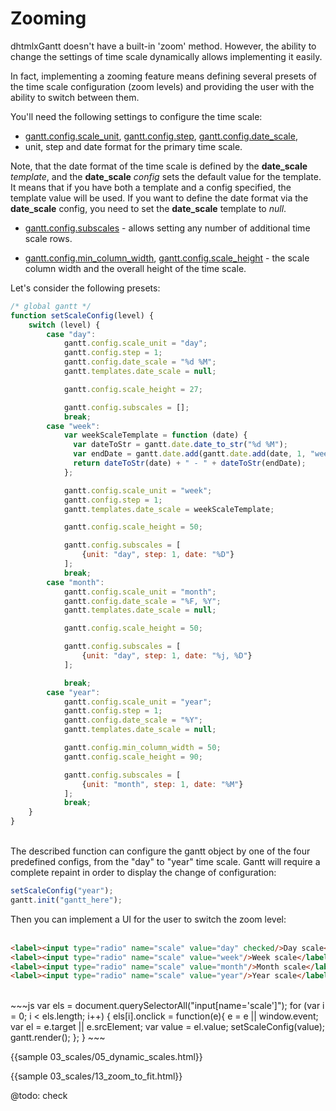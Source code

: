 Zooming
==============

dhtmlxGantt doesn't have a built-in 'zoom' method. However, the ability to change the settings of time scale dynamically allows implementing it easily.

In fact, implementing a zooming feature means defining several presets of the time scale configuration (zoom levels) and providing the user with the ability to switch between them.

You'll need the following settings to configure the time scale:

- [gantt.config.scale_unit](api/gantt_scale_unit_config.md), [gantt.config.step](api/gantt_step_config.md), [gantt.config.date_scale](api/gantt_date_scale_config.md), 
- unit, step and date format for the primary time scale.

Note, that the date format of the time scale is defined by the **date_scale** *template*, and the **date_scale** *config* sets the default value for the template.
It means that if you have both a template and a config specified, the template value will be used. If you want to define the date format via the **date_scale** config, you need to set the **date_scale** template to *null*.

- [gantt.config.subscales](api/gantt_subscales_config.md) - allows setting any number of additional time scale rows.

- [gantt.config.min_column_width](api/gantt_min_column_width_config.md), [gantt.config.scale_height](api/gantt_scale_height_config.md) - the scale column width and the overall height of the time scale.

Let's consider the following presets:

~~~js
/* global gantt */
function setScaleConfig(level) {
	switch (level) {
		case "day":
			gantt.config.scale_unit = "day";
			gantt.config.step = 1;
			gantt.config.date_scale = "%d %M";
			gantt.templates.date_scale = null;

			gantt.config.scale_height = 27;

			gantt.config.subscales = [];
			break;
		case "week":
			var weekScaleTemplate = function (date) {
			  var dateToStr = gantt.date.date_to_str("%d %M");
			  var endDate = gantt.date.add(gantt.date.add(date, 1, "week"), -1, "day");
			  return dateToStr(date) + " - " + dateToStr(endDate);
			};

			gantt.config.scale_unit = "week";
			gantt.config.step = 1;
			gantt.templates.date_scale = weekScaleTemplate;

			gantt.config.scale_height = 50;

			gantt.config.subscales = [
				{unit: "day", step: 1, date: "%D"}
			];
			break;
		case "month":
			gantt.config.scale_unit = "month";
			gantt.config.date_scale = "%F, %Y";
			gantt.templates.date_scale = null;

			gantt.config.scale_height = 50;

			gantt.config.subscales = [
				{unit: "day", step: 1, date: "%j, %D"}
			];

			break;
		case "year":
			gantt.config.scale_unit = "year";
			gantt.config.step = 1;
			gantt.config.date_scale = "%Y";
			gantt.templates.date_scale = null;

			gantt.config.min_column_width = 50;
			gantt.config.scale_height = 90;

			gantt.config.subscales = [
				{unit: "month", step: 1, date: "%M"}
			];
			break;
	}
}
~~~

<br>
The described function can configure the gantt object by one of the four predefined configs, from the "day" to "year" time scale.
Gantt will require a complete repaint in order to display the change of configuration:<br>

~~~js
setScaleConfig("year");
gantt.init("gantt_here");
~~~


Then you can implement a UI for the user to switch the zoom level:<br><br>

~~~html
<label><input type="radio" name="scale" value="day" checked/>Day scale</label>
<label><input type="radio" name="scale" value="week"/>Week scale</label>
<label><input type="radio" name="scale" value="month"/>Month scale</label>
<label><input type="radio" name="scale" value="year"/>Year scale</label> 
~~~

<br>
~~~js
var els = document.querySelectorAll("input[name='scale']");
for (var i = 0; i < els.length; i++) {
	els[i].onclick = function(e){
		e = e || window.event;
		var el = e.target || e.srcElement;
		var value = el.value;
		setScaleConfig(value);
		gantt.render();
	};
}
~~~


{{sample 03_scales/05_dynamic_scales.html}}

{{sample 03_scales/13_zoom_to_fit.html}}

@todo:
check